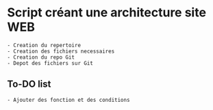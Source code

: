 # Script créant une architecture site WEB

	- Creation du repertoire
	- Creation des fichiers necessaires
	- Creation du repo Git
	- Depot des fichiers sur Git

## To-DO list
 	- Ajouter des fonction et des conditions
